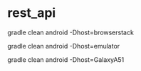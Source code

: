 # rest_api
gradle clean android -Dhost=browserstack

gradle clean android -Dhost=emulator

gradle clean android -Dhost=GalaxyA51
